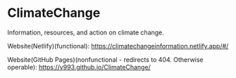 # ClimateChange
Information, resources, and action on climate change.

Website(Netlify)(functional): https://climatechangeinformation.netlify.app/#/


Website(GitHub Pages)(nonfunctional - redirects to 404. Otherwise operable): https://v993.github.io/ClimateChange/
